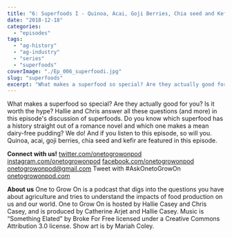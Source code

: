 ```yaml
---
title: "6: Superfoods I - Quinoa, Acai, Goji Berries, Chia seed and Kefir"
date: "2018-12-18"
categories: 
  - "episodes"
tags: 
  - "ag-history"
  - "ag-industry"
  - "series"
  - "superfoods"
coverImage: "./Ep_006_superfoodi.jpg"
slug: "superfoods"
excerpt: "What makes a superfood so special? Are they actually good for you? Is it worth the hype? Hallie and Chris answer all these questions (and more) in this episode's discussion of superfoods. Do you know which superfood has a history straight out of a romance novel and which one makes a mean dairy-free pudding? We do! And if you listen to this episode, so will you. Quinoa, acai, goji berries, chia seed and kefir are featured in this episode."
---
```


What makes a superfood so special? Are they actually good for you? Is it worth the hype? Hallie and Chris answer all these questions (and more) in this episode's discussion of superfoods. Do you know which superfood has a history straight out of a romance novel and which one makes a mean dairy-free pudding? We do! And if you listen to this episode, so will you. Quinoa, acai, goji berries, chia seed and kefir are featured in this episode.

**Connect with us!** [twitter.com/onetogrowonpod](http://twitter.com/onetogrowonpod) [instagram.com/onetogrowonpod](http://instagram.com/onetogrowonpod) [facebook.com/onetogrowonpod](http://facebook.com/onetogrowonpod) [onetogrowonpod@gmail.com](mailto:onetogrowonpod@gmail.com) Tweet with #AskOnetoGrowOn [onetogrowonpod.com](http://onetogrowonpod.com)

**About us** One to Grow On is a podcast that digs into the questions you have about agriculture and tries to understand the impacts of food production on us and our world. One to Grow On is hosted by Hallie Casey and Chris Casey, and is produced by Catherine Arjet and Hallie Casey. Music is “Something Elated” by Broke For Free licensed under a Creative Commons Attribution 3.0 license. Show art is by Mariah Coley.
